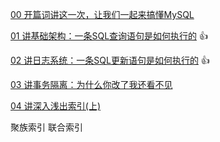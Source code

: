 [00 开篇词讲这一次，让我们一起来搞懂MySQL](javascript:void(0))

[01 讲基础架构：一条SQL查询语句是如何执行的](javascript:void(0))   👍

[02 讲日志系统：一条SQL更新语句是如何执行的](javascript:void(0))   👍

[03 讲事务隔离：为什么你改了我还看不见](javascript:void(0))

[04 讲深入浅出索引(上)](javascript:void(0))

聚族索引  联合索引
